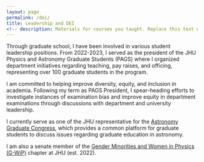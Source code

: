 ```yaml
---
layout: page
permalink: /dei/
title: Leadership and DEI
<!-- description: Materials for courses you taught. Replace this text with your description. -->
---
```


Through graduate school, I have been involved in various student leadership positions. From 2022-2023, I served as the president of the JHU Physics and Astronomy Graduate Students (PAGS) where I organized department initiatives regarding teaching, pay raises, and officing, representing over 100 graduate students in the program.

I am committed to helping improve diversity, equity, and inclusion in academia. Following my term as PAGS President, I spear-heading efforts to investigate instances of examination bias and improve equity in department	examinations through discussions with department and university leadership.

I currently serve as one of the JHU representative for the [Astronomy Graduate Congress](https://astro-grad-congress.github.io/), which provides a common platform for graduate students to discuss issues regarding graduate education in astronomy.

I am also a senate member of the [Gender Minorities and Women in Physics (G-WiP)](https://imagine.jhu.edu/organizations/women-in-physics/) chapter at JHU (est. 2022).
